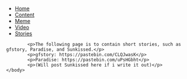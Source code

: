 <html>
<html>	
	<head>
		<link rel="stylesheet" type="text/css" href="mystyle.css">
			<title>Nisse's site</title>
	</head>
		<body>
		<ul>
			<li><a href="index.html">Home</a></li>
			<li><a href="content.html">Content</a></li>
			<li><a href="meme.html">Meme</a></li>
			<li><a href="video.html">Video</a></li>
			<li><a class="active" href="stories.html">Stories</a></li>
		</ul>
			
			<p>The following page is to contain short stories, such as gfstory, Paradise, and Sunkissed.</p>
			<p>gfstory: https://pastebin.com/CLQJwasK</p>
			<p>Paradise: https://pastebin.com/uPsHGbht</p>
			<p>(Will post Sunkissed here if i write it out)</p>
	</body>
</html>
